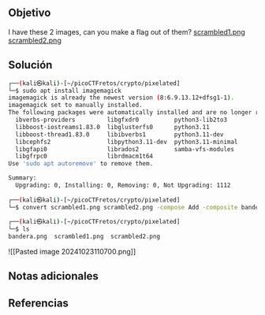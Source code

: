 ## Objetivo
I have these 2 images, can you make a flag out of them? [scrambled1.png](https://mercury.picoctf.net/static/49743139fb7c10765dbf462d40987d2a/scrambled1.png) [scrambled2.png](https://mercury.picoctf.net/static/49743139fb7c10765dbf462d40987d2a/scrambled2.png)

## Solución
```bash
┌──(kali㉿kali)-[~/picoCTFretos/crypto/pixelated]
└─$ sudo apt install imagemagick
imagemagick is already the newest version (8:6.9.13.12+dfsg1-1).
imagemagick set to manually installed.
The following packages were automatically installed and are no longer required:
  ibverbs-providers         libgfxdr0          python3-lib2to3
  libboost-iostreams1.83.0  libglusterfs0      python3.11
  libboost-thread1.83.0     libibverbs1        python3.11-dev
  libcephfs2                libpython3.11-dev  python3.11-minimal
  libgfapi0                 librados2          samba-vfs-modules
  libgfrpc0                 librdmacm1t64
Use 'sudo apt autoremove' to remove them.

Summary:
  Upgrading: 0, Installing: 0, Removing: 0, Not Upgrading: 1112
                                                                             
┌──(kali㉿kali)-[~/picoCTFretos/crypto/pixelated]
└─$ convert scrambled1.png scrambled2.png -compose Add -composite bandera.png 
                                                                             
┌──(kali㉿kali)-[~/picoCTFretos/crypto/pixelated]
└─$ ls
bandera.png  scrambled1.png  scrambled2.png

```
![[Pasted image 20241023110700.png]]
## Notas adicionales
## Referencias
